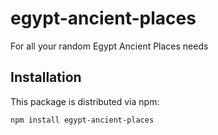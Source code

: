 # egypt-ancient-places

For all your random Egypt Ancient Places needs


## Installation

This package is distributed via npm:
```
npm install egypt-ancient-places
```